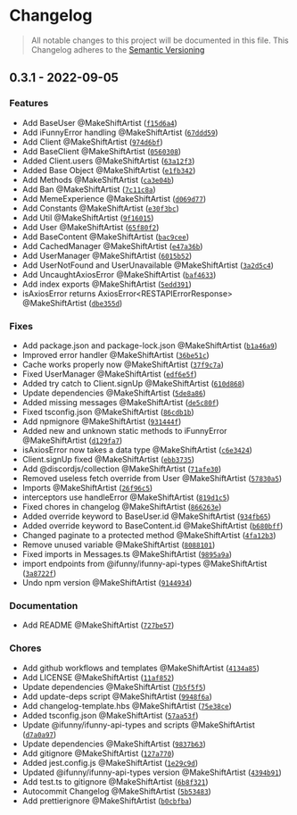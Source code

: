 # Changelog
> All notable changes to this project will be documented in this file.
> This Changelog adheres to the [Semantic Versioning]("https://semver.org/")

## 0.3.1 - 2022-09-05


### Features

*  Add BaseUser @MakeShiftArtist ([`f15d6a4`](https://github.com/ifunny-co/iFunny.ts/commit/f15d6a450830732f7513e0b1a456eb6fc05caaca))
*  Add iFunnyError handling @MakeShiftArtist ([`67ddd59`](https://github.com/ifunny-co/iFunny.ts/commit/67ddd59dd1ef1543bab68eb4383804f1fbfab192))
*  Add Client @MakeShiftArtist ([`974d6bf`](https://github.com/ifunny-co/iFunny.ts/commit/974d6bf2791cd4acbf4c174f42e2f4bd60179704))
*  Add BaseClient @MakeShiftArtist ([`0560308`](https://github.com/ifunny-co/iFunny.ts/commit/05603081f41a63d86472acbe1a5c6fdd99b0048a))
*  Added Client.users @MakeShiftArtist ([`63a12f3`](https://github.com/ifunny-co/iFunny.ts/commit/63a12f3fa39862e90153968dbadf078f433969da))
*  Added Base Object @MakeShiftArtist ([`e1fb342`](https://github.com/ifunny-co/iFunny.ts/commit/e1fb3429db1458c45aae7bf9688565874ea3179e))
*  Add Methods @MakeShiftArtist ([`ca3e04b`](https://github.com/ifunny-co/iFunny.ts/commit/ca3e04b16c73cabe9e5263c32dd7c9fa3833f265))
*  Add Ban @MakeShiftArtist ([`7c11c8a`](https://github.com/ifunny-co/iFunny.ts/commit/7c11c8a151edca68af0aebd017c91674e011cfdd))
*  Add MemeExperience @MakeShiftArtist ([`d069d77`](https://github.com/ifunny-co/iFunny.ts/commit/d069d77ea6944dbd17c75bec75b8ef998a57341c))
*  Add Constants @MakeShiftArtist ([`e30f3bc`](https://github.com/ifunny-co/iFunny.ts/commit/e30f3bcaa921dc9146bd869b8da363c8b328a566))
*  Add Util @MakeShiftArtist ([`9f16015`](https://github.com/ifunny-co/iFunny.ts/commit/9f16015e9282e5234dac2ead6c148b04db4eabc0))
*  Add User @MakeShiftArtist ([`65f80f2`](https://github.com/ifunny-co/iFunny.ts/commit/65f80f25d4afdea5367e0f0e63ab69c5bd9c1bcf))
*  Add BaseContent @MakeShiftArtist ([`bac9cee`](https://github.com/ifunny-co/iFunny.ts/commit/bac9ceef14ccd96bc34fa6be8e0883dcea7d1c41))
*  Add CachedManager @MakeShiftArtist ([`e47a36b`](https://github.com/ifunny-co/iFunny.ts/commit/e47a36bc2ed58f7457db83b6b0eb36025aff6de1))
*  Add UserManager @MakeShiftArtist ([`6015b52`](https://github.com/ifunny-co/iFunny.ts/commit/6015b5277102717d977244671490baac29219278))
*  Add UserNotFound and UserUnavailable @MakeShiftArtist ([`3a2d5c4`](https://github.com/ifunny-co/iFunny.ts/commit/3a2d5c4abba790d4245f5bb4214b02564415a7dd))
*  Add UncaughtAxiosError @MakeShiftArtist ([`baf4633`](https://github.com/ifunny-co/iFunny.ts/commit/baf463372be68a74ccf6f1f77ae0f5069f703844))
*  Add index exports @MakeShiftArtist ([`5edd391`](https://github.com/ifunny-co/iFunny.ts/commit/5edd39181d9c970010958e2054d0d931d2646458))
*  isAxiosError returns AxiosError&lt;RESTAPIErrorResponse&gt; @MakeShiftArtist ([`dbe355d`](https://github.com/ifunny-co/iFunny.ts/commit/dbe355d514cebd6d0bed1600c2726ada02645ef4))

### Fixes

*  Add package.json and package-lock.json @MakeShiftArtist ([`b1a46a9`](https://github.com/ifunny-co/iFunny.ts/commit/b1a46a9989357fa2aee95a533eccf5ca7259be4a))
*  Improved error handler @MakeShiftArtist ([`36be51c`](https://github.com/ifunny-co/iFunny.ts/commit/36be51c8d6925672fe77e07b0698baba6184b02e))
*  Cache works properly now @MakeShiftArtist ([`37f9c7a`](https://github.com/ifunny-co/iFunny.ts/commit/37f9c7a6fda432373b5026c959b4c568ddf71fce))
*  Fixed UserManager @MakeShiftArtist ([`edf6e5f`](https://github.com/ifunny-co/iFunny.ts/commit/edf6e5f4560102abf63e009ce6bbcc5013af83a7))
*  Added try catch to Client.signUp @MakeShiftArtist ([`610d868`](https://github.com/ifunny-co/iFunny.ts/commit/610d868f4fbaca74fbb8a2cede4dddf4b943536d))
*  Update dependencies @MakeShiftArtist ([`5de8a86`](https://github.com/ifunny-co/iFunny.ts/commit/5de8a86bad37463934eef51cb5a6d9ede1d86ba5))
*  Added missing messages @MakeShiftArtist ([`de5c80f`](https://github.com/ifunny-co/iFunny.ts/commit/de5c80f98a4e9af3573f5a57c571de133ca8c12e))
*  Fixed tsconfig.json @MakeShiftArtist ([`86cdb1b`](https://github.com/ifunny-co/iFunny.ts/commit/86cdb1bfa784bcb54cd8aa4443ae283baa55acc9))
*  Add npmignore @MakeShiftArtist ([`931444f`](https://github.com/ifunny-co/iFunny.ts/commit/931444f543164257b79cc3eb9cef0982c3164cc0))
*  Added new and unknown static methods to iFunnyError @MakeShiftArtist ([`d129fa7`](https://github.com/ifunny-co/iFunny.ts/commit/d129fa7c43fc1aea8c7fc4b2f532cb2bd32b38e3))
*  isAxiosError now takes a data type @MakeShiftArtist ([`c6e3424`](https://github.com/ifunny-co/iFunny.ts/commit/c6e3424a2d0a88b20d30cd18df5e6669c376b885))
*  Client.signUp fixed @MakeShiftArtist ([`ebb3735`](https://github.com/ifunny-co/iFunny.ts/commit/ebb37350e79c48729577b441db9ec90290fb63ba))
*  Add @discordjs/collection @MakeShiftArtist ([`71afe30`](https://github.com/ifunny-co/iFunny.ts/commit/71afe3014b62a4cc04e40c3d40975d95055b4274))
*  Removed useless fetch override from User @MakeShiftArtist ([`57830a5`](https://github.com/ifunny-co/iFunny.ts/commit/57830a5547b47f249a2c12a74708e41609509256))
*  Imports @MakeShiftArtist ([`26f96c5`](https://github.com/ifunny-co/iFunny.ts/commit/26f96c5f0f71bd306f46bc588de7f50906e9fbf3))
*  interceptors use handleError @MakeShiftArtist ([`819d1c5`](https://github.com/ifunny-co/iFunny.ts/commit/819d1c5abb2092f039cac3597c3cb8883cfc98cc))
*  Fixed chores in changelog @MakeShiftArtist ([`866263e`](https://github.com/ifunny-co/iFunny.ts/commit/866263edb8fb22ffe414a6e6a39d3ac78abfcbb5))
*  Added override keyword to BaseUser.id @MakeShiftArtist ([`934fb65`](https://github.com/ifunny-co/iFunny.ts/commit/934fb6516baea77302f4e2c71ed06fed6eb3215c))
*  Added override keyword to BaseContent.id @MakeShiftArtist ([`b680bff`](https://github.com/ifunny-co/iFunny.ts/commit/b680bff335bab0969c365a6406c064c58e92525b))
*  Changed paginate to a protected method @MakeShiftArtist ([`4fa12b3`](https://github.com/ifunny-co/iFunny.ts/commit/4fa12b3323b34c48372e469b83fbfe8d8a9af162))
*  Remove unused variable @MakeShiftArtist ([`8088101`](https://github.com/ifunny-co/iFunny.ts/commit/8088101aec3f4fc0c815942a71cd47b690c4a05e))
*  Fixed imports in Messages.ts @MakeShiftArtist ([`9895a9a`](https://github.com/ifunny-co/iFunny.ts/commit/9895a9acf1dbf76a742deb6a023488c677071dc5))
*  import endpoints from @ifunny/ifunny-api-types @MakeShiftArtist ([`3a8722f`](https://github.com/ifunny-co/iFunny.ts/commit/3a8722fa525631bf9e482a558f335f86b9e8ce22))
*  Undo npm version @MakeShiftArtist ([`9144934`](https://github.com/ifunny-co/iFunny.ts/commit/9144934fe26d7f1158a4f4f93de86774b9023eb0))

### Documentation

*  Add README @MakeShiftArtist ([`727be57`](https://github.com/ifunny-co/iFunny.ts/commit/727be57f691b378978ce77a89c590a393acc3029))

### Chores

*  Add github workflows and templates @MakeShiftArtist ([`4134a85`](https://github.com/ifunny-co/iFunny.ts/commit/4134a85609e0e548f633dba442cd514b1cf4f2c9))
*  Add LICENSE @MakeShiftArtist ([`11af852`](https://github.com/ifunny-co/iFunny.ts/commit/11af8521bae4256078f1fc978196f7f8735441ce))
*  Update dependencies @MakeShiftArtist ([`7b5f5f5`](https://github.com/ifunny-co/iFunny.ts/commit/7b5f5f53848ca869f4b869f7ad35ba936d942186))
*  Add update-deps script @MakeShiftArtist ([`9948f6a`](https://github.com/ifunny-co/iFunny.ts/commit/9948f6a651862b422dcde978512c5fd8be767b84))
*  Add changelog-template.hbs @MakeShiftArtist ([`75e38ce`](https://github.com/ifunny-co/iFunny.ts/commit/75e38cea105142f4fca94490e89d31c4580f079f))
*  Added tsconfig.json @MakeShiftArtist ([`57aa53f`](https://github.com/ifunny-co/iFunny.ts/commit/57aa53f7f8d16235c084f2145691f0bdf568b5e3))
*  Update @ifunny/ifunny-api-types and scripts @MakeShiftArtist ([`d7a0a97`](https://github.com/ifunny-co/iFunny.ts/commit/d7a0a977865d7041cf433af8ba11baba425210b7))
*  Update dependencies @MakeShiftArtist ([`9837b63`](https://github.com/ifunny-co/iFunny.ts/commit/9837b63a46740afe556a57f40be3b1501c96f913))
*  Add gitignore @MakeShiftArtist ([`127a770`](https://github.com/ifunny-co/iFunny.ts/commit/127a7700657779bf16357edc554b6d78d0c5c34c))
*  Added jest.config.js @MakeShiftArtist ([`1e29c9d`](https://github.com/ifunny-co/iFunny.ts/commit/1e29c9d480af9cbf0ad13b316b8d7222f6650571))
*  Updated @ifunny/ifunny-api-types version @MakeShiftArtist ([`4394b91`](https://github.com/ifunny-co/iFunny.ts/commit/4394b91d668a52a7ffa1c99c829380deac09a333))
*  Add test.ts to gitignore @MakeShiftArtist ([`6b8f321`](https://github.com/ifunny-co/iFunny.ts/commit/6b8f3216405e14a65742a1492649fa59e2836481))
*  Autocommit Changelog @MakeShiftArtist ([`5b53483`](https://github.com/ifunny-co/iFunny.ts/commit/5b53483cd1062f0a1bbccb44e790b24ce559de3c))
*  Add prettierignore @MakeShiftArtist ([`b0cbfba`](https://github.com/ifunny-co/iFunny.ts/commit/b0cbfba2b269bd6381afa55f4affd0e604f85754))




